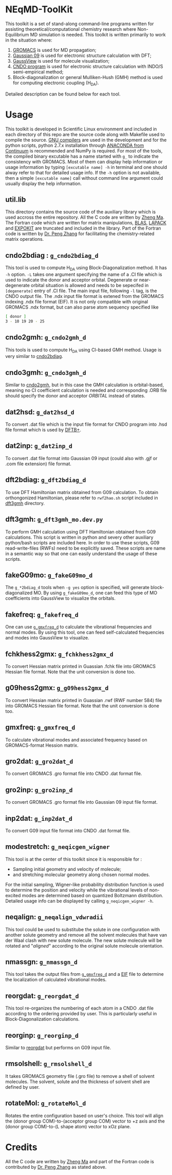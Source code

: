 # NEqMD-ToolKit

This toolkit is a set of stand-along command-line programs written for assisting theoretical/computational chemistry research where Non-Equilibrium MD simulation is needed. This toolkit is written primarily to work in the situation where:
1. [GROMACS](http://www.gromacs.org/) is used for MD propagation;
2. [Gaussian 09](http://www.gaussian.com) is used for electronic structure calculation with DFT;
3. [GaussView](http://www.gaussian.com/g_prod/gv5.htm) is used for molecule visualization;
4. [CNDO program](https://nanohub.org/resources/CNDO/) is used for electronic structure calculation with INDO/S semi-empirical method;
5. Block-diagonalization or general Mulliken-Hush (GMH) method is used for computing electronic coupling (H<sub>DA</sub>).

Detailed description can be found below for each tool.

# Usage

This toolkit is developed in Scientific Linux environment and included in each directory of this repo are the source code along with Makefile used to compile the source. [GNU compilers](https://gcc.gnu.org/) are used in the development and for the python scripts, python 2.7.x installation through [ANACONDA from Continuum](https://www.continuum.io/downloads) is recommended and NumPy is required. For most of the tools, the compiled binary excutable has a name started with `g_` to indicate the consistency with GROMACS. Most of them can display help information or usage information by typing `[excutable name] -h` in terminal and one should alway refer to that for detailed usage info. If the `-h` option is not available, then a simple `[excutable name]` call without command line argument could usually display the help information.

## util.lib
This directory contains the source code of the auxiliary library which is used accross the entire repository. All the C code are written by [Zheng Ma](https://github.com/zanemarkson/). The Fortran code which are written for  matrix manipulations, [BLAS][blas], [LAPACK][lapack] and [EXPOKIT][expokit] are truncated and included in the library. Part of the Fortran code is written by [Dr. Peng Zhang](https://scholars.duke.edu/display/per8149892) for facilitating the chemistry-related matrix operations.

[blas]:       http://www.netlib.org/blas/
[lapack]:     http://www.netlib.org/lapack/
[expokit]:    http://www.maths.uq.edu.au/expokit/

## <a id='cndo2bdiag'></a>cndo2bdiag : `g_cndo2bdiag_d`
This tool is used to compute H<sub>DA</sub> using Block-Diagonalization method. It has `-h` option. `-L` takes one argument specifying the name of a .CI file which is used to indicate the donor and acceptor orbital. Degenerate or near-degenerate orbital situation is allowed and needs to be sepecifed in `[degenerate]` entry of .CI file. The main input file, following `-l` tag, is the CNDO output file. The .ndx input file format is extened from the GROMACS indexing .ndx file format (EIF). It is not only compatible with original GROMACS .ndx format, but can also parse atom sequency specified like 
```bash
[ donor ]
3 - 10 19 20 - 25
```

## <a id='cndo2gmh'></a>cndo2gmh: `g_cndo2gmh_d`
This tools is used to compute H<sub>DA</sub> using CI-based GMH method. Usage is very similar to [cndo2bdiag](#cndo2bdiag).

## cndo3gmh: `g_cndo3gmh_d`
Similar to [cndo2gmh](#cndo2gmh), but in this case the GMH calculation is orbital-based, meaning no CI coefficient calculation is needed and corresponding .ORB file should specify the donor and acceptor _ORBITAL_ instead of states.

## dat2hsd: `g_dat2hsd_d`
To convert .dat file which is the input file format for CNDO program into .hsd file format which is used by [DFTB+](http://www.dftb.org).

## dat2inp: `g_dat2inp_d`
To convert .dat file format into Gaussian 09 input (could also with .gjf or .com file extension) file format.

## dft2bdiag: `g_dft2bdiag_d`
To use DFT Hamiltonian matrix obtained from G09 calculation. To obtain orthongonized Hamiltonian, please refer to `rwf2hao.sh` script included in [dft3gmh](#dft3gmh) directory.

## <a id='dft3gmh'></a>dft3gmh: `g_dft3gmh_mo.dev.py`
To perform GMH calculation using DFT Hamiltonian obtained from G09 calculations. This script is written in python and severy other auxiliary python/bash scripts are included here. In order to use these scripts, G09 read-write-files (RWFs) need to be explicitly saved. These scripts are name in a semantic way so that one can easily understand the usage of these scripts.

## fakeG09mo: `g_fakeG09mo_d`
The `g_*2bdiag_d` tools when `-g yes` option is specified, will generate block-diagonalized MO. By using `g_fakeG09mo_d`, one can feed this type of MO coefficients into GaussView to visualize the orbitals.

## fakefreq: `g_fakefreq_d`
One can use [`g_gmxfreq_d`](#gmxfreq) to calculate the vibrational frequencies and normal modes. By using this tool, one can feed self-calculated frequencies and modes into GaussView to visualize.

## fchkhess2gmx: `g_fchkhess2gmx_d`
To convert Hessian matrix printed in Guassian .fchk file into GROMACS Hessian file format. Note that the unit conversion is done too.

## g09hess2gmx: `g_g09hess2gmx_d`
To convert Hessian matrix printed in Guassian .rwf (RWF number 584) file into GROMACS Hessian file format. Note that the unit conversion is done too.

## <a id='gmxfreq'></a>gmxfreq: `g_gmxfreq_d`
To calculate vibrational modes and associated frequency based on GROMACS-format Hession matrix.

## gro2dat: `g_gro2dat_d`
To convert GROMACS .gro format file into CNDO .dat format file.

## gro2inp: `g_gro2inp_d`
To convert GROMACS .gro format file into Gaussian 09 input file format.

## inp2dat: `g_inp2dat_d`
To convert G09 input file format into CNDO .dat format file.

## modestretch: `g_neqicgen_wigner`
This tool is at the center of this toolkit since it is responsible for :
- Sampling initial geometry and velocity of molecule;
- and stretching molecular geometry along chosen normal modes.

For the initial sampling, Wigner-like probability distribution function is used to determine the position and velocity while the vibrational levels of non-excited modes are determined based on quantized Boltzmann distribution. Detailed usage info can be displayed by calling `g_neqicgen_wigner -h`.

## neqalign: `g_neqalign_vdwradii`
This tool could be used to substitube the solute in one configuration with another solute geometry and remove all the solvent molecules that have van der Waal clash with new solute molecule. The new solute molecule will be rotated and "_aligned_" according to the original solute molecule orientation.

## nmassgn: `g_nmassgn_d`
This tool takes the output files from [`g_gmxfreq_d`](#gmxfreq) and a [EIF](#cndo2bdiag) file to determine the localization of calculated vibrational modes.

## <a id='reorgdat'></a>reorgdat: `g_reorgdat_d`
This tool re-organizes the numbering of each atom in a CNDO .dat file according to the ordering provided by user. This is particularly useful in Block-Diagonalization calculations.

## reorginp: `g_reorginp_d`
Similar to [reorgdat](#reorgdat) but performs on G09 input file.

## rmsolshell: `g_rmsolshell_d`
It takes GROMACS geometry file (.gro file) to remove a shell of solvent molecules. The solvent, solute and the thickness of solvent shell are defined by user.

## rotateMol: `g_rotateMol_d`
Rotates the entire configuration based on user's choice. This tool will align the (donor group COM)-to-(acceptor group COM) vector to +z axis and the (donor group COM)-to-(L shape atom) vector to xOz plane.


# Credits

All the C code are written by [Zheng Ma](https://github.com/zanemarkson/) and part of the Fortran code is contributed by [Dr. Peng Zhang](https://scholars.duke.edu/display/per8149892) as stated above. 



